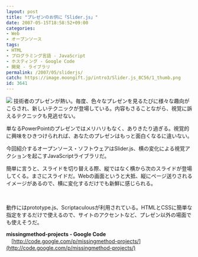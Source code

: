 ```yaml
---
layout: post
title: "プレゼンのお供に「Slider.js」"
date: 2007-05-15T18:58:52+09:00
categories:
- Web
- オープンソース
tags: 
- HTML
- プログラミング言語 - JavaScript
- ホスティング - Google Code
- 開発 - ライブラリ
permalink: /2007/05/sliderjs/
catch: https://image.moongift.jp/intro3/Slider.js_8C56/1_thumb.png
id: 3641
---
```

[![](https://image.moongift.jp/intro3/Slider.js_8C56/1_thumb.png)](https://image.moongift.jp/intro3/Slider.js_8C56/12.png) 技術者のプレゼンが熱い。毎度、色々なプレゼンを見るたびに様々な趣向がこらされ、新しいテクニックが登場している。内容もさることながら、視覚に訴えるテクニックも見逃せない。

 

単なるPowerPointのプレゼンではメリハリもなく、ありきたり過ぎる。視覚的に興味をひきつけられれば、あなたのプレゼンはもっと面白くなるに違いない。

 

今回紹介するオープンソース・ソフトウェアはSlider.js、横の変化による視覚アクションを起こすJavaScriptライブラリだ。

 <!--more--> 

簡単に言うと、スライドを切り替える際、縦ではなく横から次のスライドが登場してくる。まさにスライドだ。Webの画面というと大抵、縦にページ送りされるイメージがあるので、横に変化するだけでも新鮮に感じられる。

 

&nbsp;

 

動作にはprototype.js、Scriptaculousが利用されている。HTMLとCSSに簡単な指定をするだけで使えるので、サイトのアクセントなど、プレゼン以外の場面でも使えそうだ。

 

**missingmethod-projects - Google Code**  
　[http://code.google.com/p/missingmethod-projects/](http://code.google.com/p/missingmethod-projects/)

 

&nbsp;

 

<object width="425" height="350"> <param name="movie" value="http://www.youtube.com/v/ryxiBex6U20">
<embed src="http://www.youtube.com/v/ryxiBex6U20" type="application/x-shockwave-flash" width="425" height="350"></embed></object>

